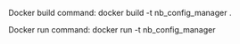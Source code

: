 Docker build command:
docker build -t nb_config_manager .

Docker run command:
docker run -t nb_config_manager


